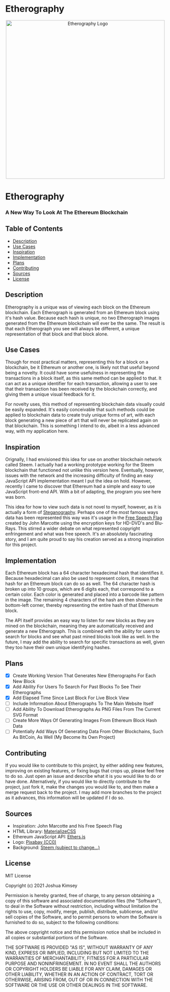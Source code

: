 # Etherography

<p align="center">
    <img width="500px" src="https://joshuakimsey.github.io/Etherography/Resources/Etherography-Logo.png" alt="Etherography Logo">
    <h1>Etherography</h1>
    <h3>A New Way To Look At The Ethereum Blockchain</h3>
</p>

 ## Table of Contents

 - [Description](#description)
 - [Use Cases](#use-cases)
 - [Inspiration](#inspiration)
 - [Implementation](#implementation)
 - [Plans](#plans)
 - [Contributing](#contributing)
 - [Sources](#sources)
 - [License](#license)

## Description

Etherography is a unique was of viewing each block on the Ethereum blockchain. Each Etherograph is generated from an Ethereum block using it's hash value. Because each hash is unique, no two Etherograph images generated from the Ethereum blockchain will ever be the same. The result is that each Etherograph you see will always be different, a unique representation of that block and that block alone.

## Use Cases

Though for most practical matters, representing this for a block on a blockchain, be it Ethereum or another one, is likely not that useful beyond being a novelty. It could have some usefulness in representing the transactions in a block itself, as this same method can be applied to that. It can act as a unique identifier for each transaction, allowing a user to see that their transaction has been received by the blockchain correctly, and giving them a unique visual feedback for it.

For novelty uses, this method of representing blockchain data visually could be easily expanded. It's easily conceivable that such methods could be applied to blockchain data to create truly unique forms of art, with each block generating a new piece of art that will never be replicated again on that blockchain. This is something I intend to do, albeit in a less advanced way, with my application here.

## Inspiration

Orignally, I had envisioned this idea for use on another blockchain network called Steem. I actually had a working prototype working for the Steem blockchain that functioned not unlike this version here. Eventually, however, issues with the network and the increasing difficulty of finding an easy JavaScript API implementation meant I put the idea on hold. However, recently I came to discover that Ethereum had a simple and easy to use JavaScript front-end API. With a bit of adapting, the program you see here was born.

This idea for how to view such data is not novel to myself, however, as it is actually a form of [Steganography](https://en.wikipedia.org/wiki/Steganography). Perhaps one of the most famous ways data has been represented this way was it's usage in the [Free Speech Flag](https://en.wikipedia.org/wiki/Free_Speech_Flag) created by John Marcotte using the encryption keys for HD-DVD's and Blu-Rays. This stirred a wider debate on what represented copyright enfringement and what was free speech. It's an absolutely fascinating story, and I am quite proud to say his creation served as a strong inspiration for this project.

## Implementation

Each Ethereum block has a 64 character hexadecimal hash that identifies it. Because hexadecimal can also be used to represent colors, it means that hash for an Ethereum block can do so as well. The 64 character hash is broken up into 10 groups, which are 6 digits each, that correspond to a certain color. Each color is generated and placed into a barcode like pattern in the image. The remaining 4 characters of the hash are then shown in the bottom-left corner, thereby representing the entire hash of that Ethereum block.

The API itself provides an easy way to listen for new blocks as they are mined on the blockchain, meaning they are automatically received and generate a new Etherograph. This is combined with the ability for users to search for blocks and see what past mined blocks look like as well. In the future, I may add the ability to search for specific transactions as well, given they too have their own unique identifying hashes.

## Plans

- [X] Create Working Version That Generates New Etherographs For Each New Block
- [X] Add Ability For Users To Search For Past Blocks To See Their Etherographs
- [X] Add Elapsed Time Since Last Block For Live Block View
- [ ] Include Information About Etherographs To The Main Website Itself
- [ ] Add Ability To Download Etherographs As PNG Files From The Current SVG Format
- [ ] Create More Ways Of Generating Images From Ethereum Block Hash Data
- [ ] Potentially Add Ways Of Generating Data From Other Blockchains, Such As BitCoin, As Well (My Become Its Own Project)

## Contributing

If you would like to contribute to this project, by either adding new features, improving on existing features, or fixing bugs that crops up, please feel free to do so. Just open an issue and describe what it is you would like to do or have done. Alternatively, if you would like to directly contribute to the project, just fork it, make the changes you would like to, and then make a merge request back to the project. I may add more branches to the project as it advances, this information will be updated if I do so.

## Sources

- Inspiration: John Marcotte and his Free Speech Flag
- HTML Library: [MaterializeCSS](https://materializecss.github.io/materialize/)
- Ethereum JavaScript API: [Ethers.js](https://github.com/ethers-io/ethers.js/)
- Logo: [Pixabay (CC0)](https://pixabay.com/vectors/ethereum-logo-ethereum-icon-6278328/)
- Background: [Steem (subject to change...)](https://steem.com/brand/)

## License

MIT License

Copyright (c) 2021 Joshua Kimsey

Permission is hereby granted, free of charge, to any person obtaining a copy
of this software and associated documentation files (the "Software"), to deal
in the Software without restriction, including without limitation the rights
to use, copy, modify, merge, publish, distribute, sublicense, and/or sell
copies of the Software, and to permit persons to whom the Software is
furnished to do so, subject to the following conditions:

The above copyright notice and this permission notice shall be included in all
copies or substantial portions of the Software.

THE SOFTWARE IS PROVIDED "AS IS", WITHOUT WARRANTY OF ANY KIND, EXPRESS OR
IMPLIED, INCLUDING BUT NOT LIMITED TO THE WARRANTIES OF MERCHANTABILITY,
FITNESS FOR A PARTICULAR PURPOSE AND NONINFRINGEMENT. IN NO EVENT SHALL THE
AUTHORS OR COPYRIGHT HOLDERS BE LIABLE FOR ANY CLAIM, DAMAGES OR OTHER
LIABILITY, WHETHER IN AN ACTION OF CONTRACT, TORT OR OTHERWISE, ARISING FROM,
OUT OF OR IN CONNECTION WITH THE SOFTWARE OR THE USE OR OTHER DEALINGS IN THE
SOFTWARE.
